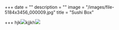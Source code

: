 +++
date = ""
description = ""
image = "/images/file-5184x3456_000009.jpg"
title = "Sushi Box"

+++
hjk![](/images/img_4698.JPG)kjjkh![](/images/img_4696.JPG)